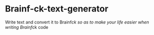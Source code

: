 # Brainf-ck-text-generator
Write text and convert it to Brainf*ck so as to make your life easier when writing Brainf*ck code
